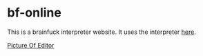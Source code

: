 # bf-online
This is a brainfuck interpreter website. It uses the interpreter [here](https://github.com/miningape/bf-interpreter).

[Picture Of Editor]()
